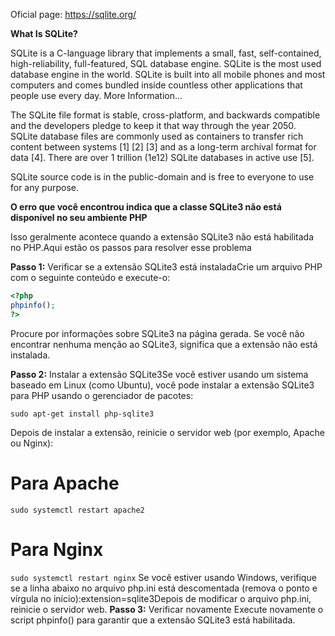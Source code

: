 Oficial page: https://sqlite.org/

**What Is SQLite?**

SQLite is a C-language library that implements a small, fast, self-contained, high-reliability, full-featured, SQL database engine. SQLite is the most used database engine in the world. SQLite is built into all mobile phones and most computers and comes bundled inside countless other applications that people use every day. More Information...

The SQLite file format is stable, cross-platform, and backwards compatible and the developers pledge to keep it that way through the year 2050. SQLite database files are commonly used as containers to transfer rich content between systems [1] [2] [3] and as a long-term archival format for data [4]. There are over 1 trillion (1e12) SQLite databases in active use [5].

SQLite source code is in the public-domain and is free to everyone to use for any purpose.

**O erro que você encontrou indica que a classe SQLite3 não está disponível no seu ambiente PHP**

Isso geralmente acontece quando a extensão SQLite3 não está habilitada no PHP.Aqui estão os passos para resolver esse problema

**Passo 1:** Verificar se a extensão SQLite3 está instaladaCrie um arquivo PHP com o seguinte conteúdo e execute-o:

```php
<?php
phpinfo();
?>
```

Procure por informações sobre SQLite3 na página gerada. Se você não encontrar nenhuma menção ao SQLite3, significa que a extensão não está instalada.

**Passo 2:** Instalar a extensão SQLite3Se você estiver usando um sistema baseado em Linux (como Ubuntu), você pode instalar a extensão SQLite3 para PHP usando o gerenciador de pacotes:

```sudo apt-get install php-sqlite3```

Depois de instalar a extensão, reinicie o servidor web (por exemplo, Apache ou Nginx):
# Para Apache
```sudo systemctl restart apache2 ```

# Para Nginx
```sudo systemctl restart nginx```
Se você estiver usando Windows, verifique se a linha abaixo no arquivo php.ini está descomentada (remova o ponto e vírgula no início):extension=sqlite3Depois de modificar o arquivo php.ini, reinicie o servidor web.
**Passo 3:** Verificar novamente
Execute novamente o script phpinfo() para garantir que a extensão SQLite3 está habilitada.